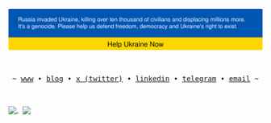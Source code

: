 [![SWUbanner](https://raw.githubusercontent.com/vshymanskyy/StandWithUkraine/main/banner2-no-action.svg)](https://stand-with-ukraine.pp.ua/)

<p>&nbsp;</p>

<p align="center">
  <samp>
    ~
    <a href="https://bogdankostyuk.xyz">www</a> •
    <a href="https://blog.bogdankostyuk.xyz/">blog</a> •
    <a href="https://twitter.com/bogdankostyuk_">x (twitter)</a> •
    <a href="https://www.linkedin.com/in/bogdankostyuk">linkedin</a> •
    <a href="https://t.me/bogdankostyuk">telegram</a> •
    <a href="mailto:contact@bogdankostyuk.xyz">email</a>
    ~
  </samp>
</p>

<p>&nbsp;</p>

<a href="https://github.com/logotip4ik">
  <img height=200 align="center" src="https://github-readme-stats.vercel.app/api?username=logotip4ik&theme=transparent" />
</a> &nbsp; <a href="https://github.com/logotip4ik?tab=repositories">
  <img height=200 align="center" src="https://github-readme-stats.vercel.app/api/top-langs?username=logotip4ik&layout=compact&langs_count=8&card_width=320&theme=transparent" />
</a>
